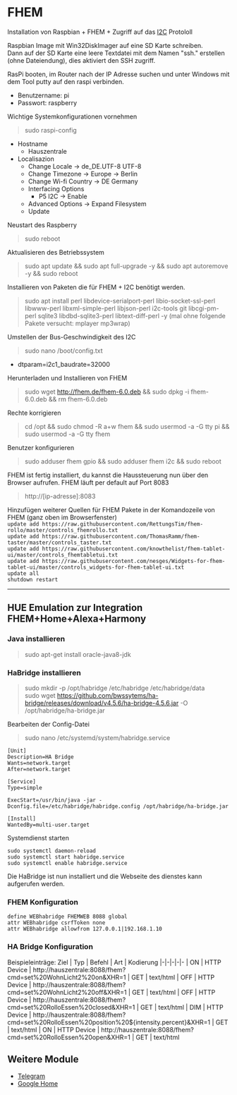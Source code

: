 # FHEM

Installation von Raspbian + FHEM + Zugriff auf das [I2C](I2C.md) Protololl

Raspbian Image mit Win32DiskImager auf eine SD Karte schreiben.  
Dann auf der SD Karte eine leere Textdatei mit dem Namen "ssh." erstellen (ohne Dateiendung), dies aktiviert den SSH zugriff.

RasPi booten, im Router nach der IP Adresse suchen und unter Windows mit dem Tool putty auf den raspi verbinden.
* Benutzername: pi
* Passwort: raspberry

Wichtige Systemkonfigurationen vornehmen
> sudo raspi-config
* Hostname
    * Hauszentrale
* Localisazion
    * Change Locale -> de_DE.UTF-8 UTF-8	
	* Change Timezone -> Europe -> Berlin
	* Change Wi-fi Country -> DE Germany
	* Interfacing Options
	    * P5 I2C -> Enable
	* Advanced Options -> Expand Filesystem
	* Update

Neustart des Raspberry
> sudo reboot 

Aktualisieren des Betriebssystem
> sudo apt update && sudo apt full-upgrade -y && sudo apt autoremove -y && sudo reboot  

Installieren von Paketen die für FHEM + I2C benötigt werden.

> sudo apt install perl libdevice-serialport-perl libio-socket-ssl-perl libwww-perl libxml-simple-perl libjson-perl i2c-tools git libcgi-pm-perl sqlite3 libdbd-sqlite3-perl libtext-diff-perl -y 
(mal ohne folgende Pakete versucht: mplayer mp3wrap)

Umstellen der Bus-Geschwindigkeit des I2C
> sudo nano /boot/config.txt  
* dtparam=i2c1_baudrate=32000


Herunterladen und Installieren von FHEM
> sudo wget http://fhem.de/fhem-6.0.deb && sudo dpkg -i fhem-6.0.deb && rm fhem-6.0.deb  

Rechte korrigieren
> cd /opt && sudo chmod -R a+w fhem && sudo usermod -a -G tty pi && sudo usermod -a -G tty fhem

Benutzer konfigurieren
> sudo adduser fhem gpio && sudo adduser fhem i2c && sudo reboot

FHEM ist fertig installiert, du kannst die Haussteuerung nun über den Browser aufrufen. FHEM läuft per default auf Port 8083
> http://[ip-adresse]:8083

Hinzufügen weiterer Quellen für FHEM Pakete in der Komandozeile von FHEM (ganz oben im Browserfenster)  
`update add https://raw.githubusercontent.com/RettungsTim/fhem-rollo/master/controls_fhemrollo.txt`  
`update add https://raw.githubusercontent.com/ThomasRamm/fhem-taster/master/controls_taster.txt `  
`update add https://raw.githubusercontent.com/knowthelist/fhem-tablet-ui/master/controls_fhemtabletui.txt`  
`update add https://raw.githubusercontent.com/nesges/Widgets-for-fhem-tablet-ui/master/controls_widgets-for-fhem-tablet-ui.txt`  
`update all`  
`shutdown restart`  

---

## HUE Emulation zur Integration FHEM+Home+Alexa+Harmony

### Java installieren
> sudo apt-get install oracle-java8-jdk  

### HaBridge installieren
> sudo mkdir -p /opt/habridge /etc/habridge /etc/habridge/data  
> sudo wget https://github.com/bwssytems/ha-bridge/releases/download/v4.5.6/ha-bridge-4.5.6.jar -O /opt/habridge/ha-bridge.jar

Bearbeiten der Config-Datei
> sudo nano /etc/systemd/system/habridge.service
````
[Unit]
Description=HA Bridge
Wants=network.target
After=network.target

[Service]
Type=simple

ExecStart=/usr/bin/java -jar -Dconfig.file=/etc/habridge/habridge.config /opt/habridge/ha-bridge.jar

[Install]
WantedBy=multi-user.target
````

Systemdienst starten
````
sudo systemctl daemon-reload
sudo systemctl start habridge.service
sudo systemctl enable habridge.service
````

Die HaBridge ist nun installiert und die Webseite des dienstes kann aufgerufen werden.


### FHEM Konfiguration 

`define WEBhabridge FHEMWEB 8088 global`  
`attr WEBhabridge csrfToken none`  
`attr WEBhabridge allowfrom 127.0.0.1|192.168.1.10`  

### HA Bridge Konfiguration

Beispieleinträge:
Ziel | Typ | Befehl | Art | Kodierung
|-|-|-|-|-
| ON | HTTP Device | http://hauszentrale:8088/fhem?cmd=set%20WohnLicht2%20on&XHR=1 | GET | text/html
| OFF | HTTP Device | http://hauszentrale:8088/fhem?cmd=set%20WohnLicht2%20off&XHR=1 | GET | text/html
| OFF | HTTP Device  | http://hauszentrale:8088/fhem?cmd=set%20RolloEssen%20closed&XHR=1 | GET | text/html
| DIM | HTTP Device | http://hauszentrale:8088/fhem?cmd=set%20RolloEssen%20position%20${intensity.percent}&XHR=1 | GET | text/html
| ON  | HTTP Device | http://hauszentrale:8088/fhem?cmd=set%20RolloEssen%20open&XHR=1 | GET | text/html

## Weitere Module

* [Telegram](Ubuntu.md)
* [Google Home](Ubuntu.md)